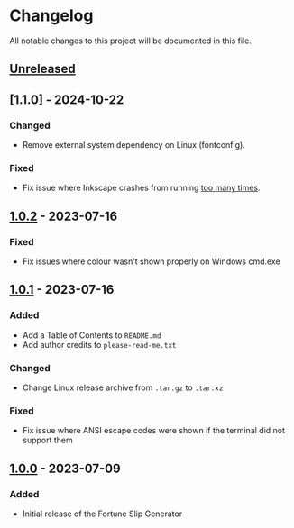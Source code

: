 # Changelog

All notable changes to this project will be documented in this file.

## [Unreleased]

## [1.1.0] - 2024-10-22

### Changed
-   Remove external system dependency on Linux (fontconfig).

### Fixed
-   Fix issue where Inkscape crashes from running
    [too many times](https://gitlab.com/inkscape/inkscape/-/issues/4716).

## [1.0.2] - 2023-07-16

### Fixed
-   Fix issues where colour wasn't shown properly on Windows cmd.exe

## [1.0.1] - 2023-07-16

### Added
-   Add a Table of Contents to `README.md`
-   Add author credits to `please-read-me.txt`

### Changed
-   Change Linux release archive from `.tar.gz` to `.tar.xz`

### Fixed
-   Fix issue where ANSI escape codes were shown if the terminal did not support them

## [1.0.0] - 2023-07-09

### Added
-   Initial release of the Fortune Slip Generator


[Unreleased]: https://github.com/JoostVisser/fortune-slip-generator/compare/1.0.2...main
[1.0.2]: https://github.com/JoostVisser/fortune-slip-generator/compare/1.0.1...1.0.2
[1.0.1]: https://github.com/JoostVisser/fortune-slip-generator/compare/1.0.0...1.0.1
[1.0.0]: https://github.com/JoostVisser/fortune-slip-generator/tree/1.0.0
